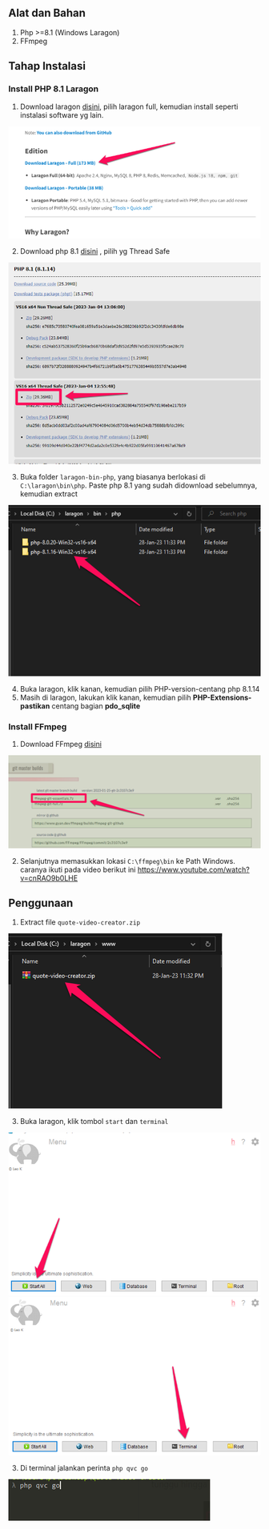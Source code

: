 ## Alat dan Bahan
1. Php >=8.1 (Windows Laragon)
2. FFmpeg

## Tahap Instalasi

### Install PHP 8.1 Laragon
  1. Download laragon [disini](https://laragon.org/download/index.html), pilih laragon full, kemudian install seperti instalasi software yg lain.

![laragon-download!](https://github.com/nanosiacom/qvc-docs/blob/main/laragon-download.png "laragon-download")

  2. Download php 8.1 [disini](https://windows.php.net/download) , pilih yg Thread Safe

![php-download!](https://github.com/nanosiacom/qvc-docs/blob/main/php-download.png "php-download")

  3. Buka folder `laragon-bin-php`, yang biasanya berlokasi di `C:\laragon\bin\php`. Paste php 8.1 yang sudah didownload sebelumnya, kemudian extract
  
![php81!](https://github.com/nanosiacom/qvc-docs/blob/main/php81.png "php81")

  4. Buka laragon, klik kanan, kemudian pilih PHP-version-centang php 8.1.14
  5. Masih di laragon, lakukan klik kanan, kemudian pilih **PHP-Extensions-pastikan** centang bagian **pdo_sqlite**

### Install FFmpeg
  1. Download FFmpeg [disini](https://www.gyan.dev/ffmpeg/builds/)

![ffmpeg-download!](https://github.com/nanosiacom/qvc-docs/blob/main/ffmpeg-download.png "ffmpeg-download")

  2. Selanjutnya memasukkan lokasi `C:\ffmpeg\bin` ke Path Windows. caranya ikuti pada video berikut ini https://www.youtube.com/watch?v=cnRAO9b0LHE

## Penggunaan

 1. Extract file `quote-video-creator.zip` 

![quote-video-creator!](https://github.com/nanosiacom/qvc-docs/blob/main/qvc.png "quote-video-creator")

 3. Buka laragon, klik tombol `start` dan `terminal`

![laragon!](https://github.com/nanosiacom/qvc-docs/blob/main/laragon.png "laragon")
![laragon-terminal!](https://github.com/nanosiacom/qvc-docs/blob/main/laragon-terminal.png "laragon-terminal")

 3. Di terminal jalankan perinta `php qvc go`

![php-go!](https://github.com/nanosiacom/qvc-docs/blob/main/php-go.png "php-go")
